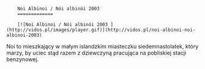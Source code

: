 
        Noi Albinoi / Nói albinói 2003 
        =============
        
        [![Noi Albinoi / Nói albinói 2003 ](http://vidos.pl/images/player.gif)](http://vidos.pl/noi-albinoi-noi-albinoi-2003)
        
        
 Noi to mieszkający w małym islandzkim miasteczku siedemnastolatek, który marzy, by uciec stąd razem z dziewczyną pracująca na pobliskiej stacji benzynowej.
    
